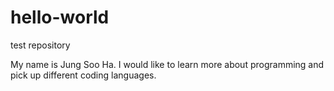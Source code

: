 # hello-world
test repository

My name is Jung Soo Ha. I would like to learn more about programming and
pick up different coding languages. 

